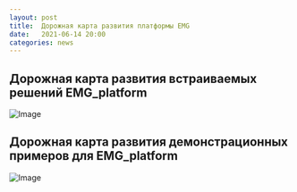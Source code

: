 ```yaml
---
layout: post
title:  Дорожная карта развития платформы EMG
date:   2021-06-14 20:00
categories: news
---
```

## Дорожная карта развития встраиваемых решений EMG_platform

![Image](https://i.ibb.co/9812m6K/EMG-Platform-roadmap.png)

## Дорожная карта развития демонстрационных примеров для EMG_platform

![Image](https://i.ibb.co/Vg6wHby/EMG-platform-interaction-and-visualization-roadmap.png)



